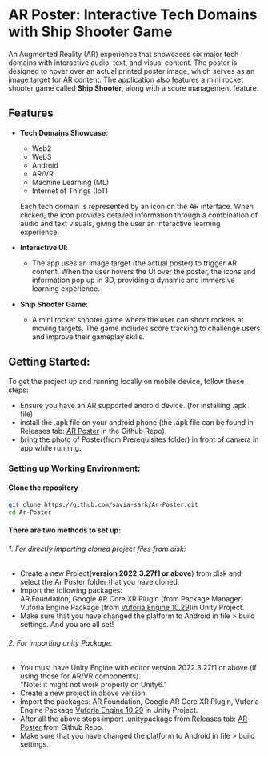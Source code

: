 # AR Poster: Interactive Tech Domains with Ship Shooter Game

An Augmented Reality (AR) experience that showcases six major tech domains with interactive audio, text, and visual content. The poster is designed to hover over an actual printed poster image, which serves as an image target for AR content. The application also features a mini rocket shooter game called **Ship Shooter**, along with a score management feature.

## Features

- **Tech Domains Showcase**: 
  - Web2
  - Web3
  - Android
  - AR/VR
  - Machine Learning (ML)
  - Internet of Things (IoT)
  
  Each tech domain is represented by an icon on the AR interface. When clicked, the icon provides detailed information through a combination of audio and text visuals, giving the user an interactive learning experience.

- **Interactive UI**: 
  - The app uses an image target (the actual poster) to trigger AR content. When the user hovers the UI over the poster, the icons and information pop up in 3D, providing a dynamic and immersive learning experience.

- **Ship Shooter Game**: 
  - A mini rocket shooter game where the user can shoot rockets at moving targets. The game includes score tracking to challenge users and improve their gameplay skills.

## Getting Started:

To get the project up and running locally on mobile device, follow these steps:

- Ensure you have an AR supported android device. (for installing .apk file)
- install the .apk file on your android phone (the .apk file can be found in Releases tab: [AR Poster](https://github.com/savia-sark/Ar-Poster/releases/tag/v1.0) in the Github Repo).
- bring the photo of Poster(from Prerequisites folder) in front of camera in app while running.

### Setting up Working Environment:

#### Clone the repository

```bash
git clone https://github.com/savia-sark/Ar-Poster.git
cd Ar-Poster
```
#### There are two methods to set up:
###### 1. For directly importing cloned project files from disk:
- Create a new Project(**version 2022.3.27f1 or above**) from disk and select the Ar Poster folder that you have cloned.
- Import the following packages: \
 AR Foundation, 
 Google AR Core XR Plugin (from Package Manager) \
 Vuforia Engine Package (from [Vuforia Engine 10.29](https://developer.vuforia.com/downloads/sdk))in Unity Project.
- Make sure that you have changed the platform to Android in file > build settings.
 And you are all set!

###### 2. For importing unity Package:

- You must have Unity Engine with editor version 2022.3.27f1 or above (if using those for AR/VR components). \
 "Note: it might not work properly on Unity6."
- Create a new project in above version.
- Import the packages: AR Foundation, Google AR Core XR Plugin, Vuforia Engine Package [Vuforia Engine 10.29](https://developer.vuforia.com/downloads/sdk) in Unity Project.
- After all the above steps import .unitypackage from Releases tab: [AR Poster](https://github.com/savia-sark/Ar-Poster/releases/tag/v1.0) from Github Repo.
- Make sure that you have changed the platform to Android in file > build settings.

